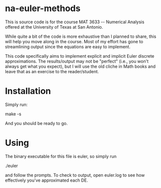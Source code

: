 na-euler-methods
================

This is source code is for the course MAT 3633 -- Numerical Analysis offered at the University of Texas at San Antonio.

While quite a bit of the code is more exhaustive than I planned to share, this will help you move along in the course. Most of my effort has gone to streamlining output since the equations are easy
to implement.

This code specifically aims to implement explicit and implicit Euler discrete approximations. The results/output may not be "perfect" (i.e., you won't always get what you expect), but I will use the old cliche in Math books and leave that as an exercise to the reader/student.


Installation
============

Simply run:

make -s

And you should be ready to go.

Using
=====

The binary executable for this file is euler, so simply run

./euler

and follow the prompts. To check to output, open euler.log to see how effectively you've approximated each DE. 

